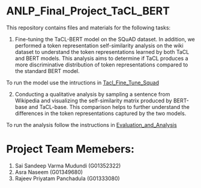 # ANLP_Final_Project_TaCL_BERT
This repository contains files and materials for the following tasks:

1. Fine-tuning the TaCL-BERT model on the SQuAD dataset. In addition, we performed a token representation self-similarity analysis on the wiki dataset to understand the token representations learned by both TaCL and BERT models. This analysis aims to determine if TaCL produces a more discriminative distribution of token representations compared to the standard BERT model.

To run the model use the intructions in [Tacl_Fine_Tune_Squad](https://github.com/sandeep-varma8029/ANLP_Final_Project_TaCL_BERT/tree/master/Tacl_Fine_Tune_Squad)
  
2. Conducting a qualitative analysis by sampling a sentence from Wikipedia and visualizing the self-similarity matrix produced by BERT-base and TaCL-base. This comparison helps to further understand the differences in the token representations captured by the two models.


To run the analysis follow the instructions in [Evaluation_and_Analysis](https://github.com/sandeep-varma8029/ANLP_Final_Project_TaCL_BERT/tree/master/Evaluation_and_Analysis)
  
  
# Project Team Memebers:
1. Sai Sandeep Varma Mudundi (G01352322)
2. Asra Naseem (G01349680)
3. Rajeev Priyatam Panchadula (G01333080)
